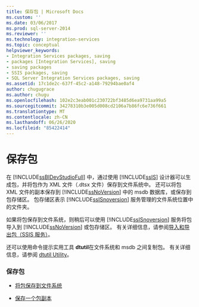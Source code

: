 ```yaml
---
title: 保存包 | Microsoft Docs
ms.custom: ''
ms.date: 03/06/2017
ms.prod: sql-server-2014
ms.reviewer: ''
ms.technology: integration-services
ms.topic: conceptual
helpviewer_keywords:
- Integration Services packages, saving
- packages [Integration Services], saving
- saving packages
- SSIS packages, saving
- SQL Server Integration Services packages, saving
ms.assetid: 17c1de2c-637f-45c2-a148-79294bae0af4
author: chugugrace
ms.author: chugu
ms.openlocfilehash: 102e2c3eab001c230722bf3485d6ea9731aa99a5
ms.sourcegitcommit: 34278310b3e005d008cd2106a7b86fc6e736f661
ms.translationtype: MT
ms.contentlocale: zh-CN
ms.lasthandoff: 06/26/2020
ms.locfileid: "85422414"
---
```

# <a name="save-packages"></a>保存包
  在 [!INCLUDE[ssBIDevStudioFull](../includes/ssbidevstudiofull-md.md)] 中，通过使用 [!INCLUDE[ssIS](../includes/ssis-md.md)] 设计器可以生成包，并将包作为 XML 文件（.dtsx 文件）保存到文件系统中。 还可以将包 XML 文件的副本保存到 [!INCLUDE[ssNoVersion](../includes/ssnoversion-md.md)] 中的 msdb 数据库，或保存到包存储区。 包存储区表示 [!INCLUDE[ssISnoversion](../includes/ssisnoversion-md.md)] 服务管理的文件系统位置中的文件夹。  
  
 如果将包保存到文件系统，则稍后可以使用 [!INCLUDE[ssISnoversion](../includes/ssisnoversion-md.md)] 服务将包导入到 [!INCLUDE[ssNoVersion](../includes/ssnoversion-md.md)] 或包存储区。 有关详细信息，请参阅[导入和导出包（SSIS 服务）](../../2014/integration-services/import-and-export-packages-ssis-service.md)。  
  
 还可以使用命令提示实用工具 **dtutil**在文件系统和 msdb 之间复制包。 有关详细信息，请参阅 [dtutil Utility](dtutil-utility.md)。  
  
### <a name="to-save-a-package"></a>保存包  
  
-   [将包保存到文件系统](../../2014/integration-services/save-a-package-to-the-file-system.md)  
  
-   [保存一个包副本](../../2014/integration-services/save-a-copy-of-a-package.md)  
  
  
